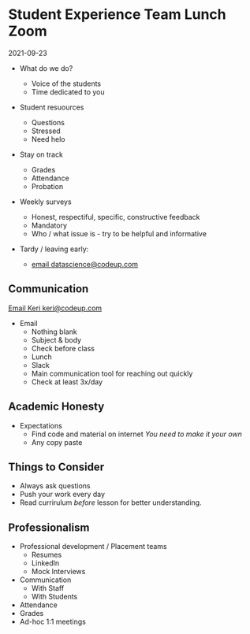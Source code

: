 # Student Experience Team Lunch Zoom

2021-09-23

-  What do we do?
    - Voice of the students
    - Time dedicated to you
- Student resuources
    - Questions
    - Stressed 
    - Need helo
- Stay on track
    - Grades
    - Attendance
    - Probation
- Weekly surveys
    - Honest, respectiful, specific, constructive feedback
    - Mandatory
    - Who / what issue is - try to be helpful and informative

- Tardy / leaving early:
    - [email datascience@codeup.com](mailto:datascience@codeup.com)

## Communication

[Email Keri keri@codeup.com](mailto:keri@codeup.com)

- Email
    - Nothing blank
    - Subject & body
    - Check before class
    - Lunch
    - Slack
    - Main communication tool for reaching out quickly
    - Check at least 3x/day

## Academic Honesty

- Expectations
    - Find code and material on internet *You need to make it your own*
    - Any copy paste

## Things to Consider

- Always ask questions
- Push your work every day
- Read currirulum *before* lesson for better understanding.

## Professionalism

- Professional development / Placement teams
    - Resumes
    - LinkedIn
    - Mock Interviews
- Communication
    - With Staff
    - With Students
- Attendance
- Grades
- Ad-hoc 1:1 meetings

